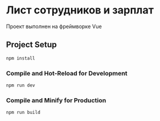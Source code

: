 # Лист сотрудников и зарплат

Проект выполнен на фреймворке Vue

## Project Setup

```sh
npm install
```

### Compile and Hot-Reload for Development

```sh
npm run dev
```

### Compile and Minify for Production

```sh
npm run build
```
